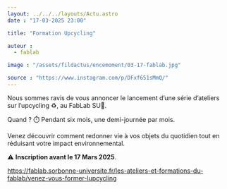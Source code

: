 ```yaml
---
layout: ../../../layouts/Actu.astro
date : "17-03-2025 23:00"

title: "Formation Upcycling"

auteur :
  - fablab

image : "/assets/fildactus/encemoment/03-17-fablab.jpg"

source : "https://www.instagram.com/p/DFxf651sMmQ/"
---
```


Nous sommes ravis de vous annoncer le lancement d’une série d’ateliers sur l’upcycling ♻️, au FabLab SU📍.

Quand ? ⏱️ Pendant six mois, une demi-journée par mois.

Venez découvrir comment redonner vie à vos objets du quotidien tout en réduisant votre impact environnemental.

⚠️ __Inscription avant le 17 Mars 2025__.

https://fablab.sorbonne-universite.fr/les-ateliers-et-formations-du-fablab/venez-vous-former-lupcycling

